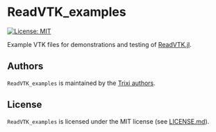 # ReadVTK_examples

[![License: MIT](https://img.shields.io/badge/License-MIT-success.svg)](https://opensource.org/licenses/MIT)

Example VTK files for demonstrations and testing of
[ReadVTK.jl](https://github.com/JuliaVTK/ReadVTK.jl).

## Authors
`ReadVTK_examples` is maintained by the
[Trixi authors](https://github.com/trixi-framework/Trixi.jl/blob/main/AUTHORS.md).

## License
`ReadVTK_examples` is licensed under the MIT license (see [LICENSE.md](LICENSE.md)).
